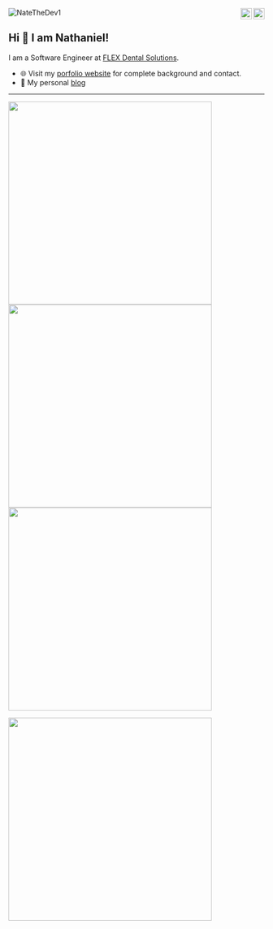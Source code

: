 <a href="https://twitter.com/NateTheWebDev" target="_blank" rel="nofollow"><img align="right" alt="Nathaniel's Twitter" width="22px" src="https://cdn.jsdelivr.net/npm/simple-icons@v3/icons/twitter.svg"/></a><a href="https://www.linkedin.com/in/nathaniel-richards-dev/" target="_blank" rel="nofollow"><img align="right" alt="Nathaniel's Linkdein" width="22px" src="https://cdn.jsdelivr.net/npm/simple-icons@v3/icons/linkedin.svg" /></a>

<p align="left"> <img src="https://komarev.com/ghpvc/?username=NateTheDev1&label=Profile%20views&color=0e75b6&style=flat" alt="NateTheDev1" /> </p>

## Hi 👋 I am Nathaniel! 
I am a Software Engineer at [FLEX Dental Solutions](https://flexdental.co). 

- 🌐 Visit my [porfolio website](https://nathanielrichards.dev) for complete background and contact.
- 👋 My personal [blog](https://blog.nathanielrichards.dev)

---
<p>
  <img src = "https://github-readme-stats.vercel.app/api?username=NateTheDev1&show_icons=true\&show=reviews,discussions_started,discussions_answered,prs_merged,prs_merged_percentage" width = 400>
  <img src = "https://github-readme-stats.vercel.app/api?username=NateTheDev1&show_icons=true&theme=bear" width = 400>
  <img src = "https://github-readme-streak-stats.herokuapp.com?user=NateTheDev1&theme=dark&hide_border=true" width = 400>
</p
<p>
  <img src = "https://github-readme-stats.vercel.app/api/top-langs/?username=NateTheDev1&layout=compact&theme=bear&hide=Makefile" width = 400>
</p>
